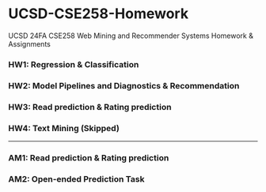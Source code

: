 # UCSD-CSE258-Homework
UCSD 24FA CSE258 Web Mining and Recommender Systems Homework & Assignments

### HW1: Regression & Classification
### HW2: Model Pipelines and Diagnostics & Recommendation
### HW3: Read prediction & Rating prediction
### HW4: Text Mining (Skipped) 
----
### AM1: Read prediction & Rating prediction
### AM2: Open-ended Prediction Task